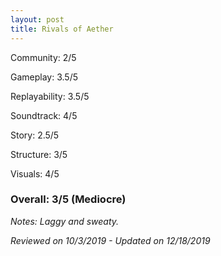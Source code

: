 ```yaml
---
layout: post
title: Rivals of Aether
---
```


Community: 2/5

Gameplay: 3.5/5

Replayability: 3.5/5

Soundtrack: 4/5

Story: 2.5/5

Structure: 3/5

Visuals: 4/5

### Overall: 3/5 (Mediocre)

*Notes: Laggy and sweaty.*

*Reviewed on 10/3/2019 - Updated on 12/18/2019*
